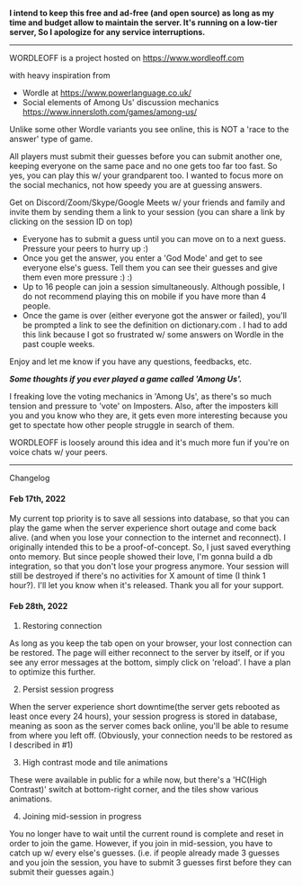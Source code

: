 **I intend to keep this free and ad-free (and open source) as long as my time and budget allow to maintain the server. It's running on a low-tier server, So I apologize for any service interruptions.**
***

WORDLEOFF is a project hosted on
https://www.wordleoff.com

with heavy inspiration from
- Wordle at https://www.powerlanguage.co.uk/
- Social elements of Among Us' discussion mechanics  https://www.innersloth.com/games/among-us/

Unlike some other Wordle variants you see online, this is NOT a 'race to the answer' type of game.

All players must submit their guesses before you can submit another one, keeping everyone on the same pace and no one gets too far too fast. So yes, you can play this w/ your grandparent too. I wanted to focus more on the social mechanics, not how speedy you are at guessing answers.

Get on Discord/Zoom/Skype/Google Meets w/ your friends and family and invite them by sending them a link to your session (you can share a link by clicking on the session ID on top)
- Everyone has to submit a guess until you can move on to a next guess. Pressure your peers to hurry up :)
- Once you get the answer, you enter a 'God Mode' and get to see everyone else's guess. Tell them you can see their guesses and give them even more pressure :) :)
- Up to 16 people can join a session simultaneously. Although possible, I do not recommend playing this on mobile if you have more than 4 people.
- Once the game is over (either everyone got the answer or failed), you'll be prompted a link to see the definition on dictionary.com . I had to add this link because I got so frustrated w/ some answers on Wordle in the past couple weeks.

Enjoy and let me know if you have any questions, feedbacks, etc.

***Some thoughts if you ever played a game called 'Among Us'.***

I freaking love the voting mechanics in 'Among Us', as there's so much tension and pressure to 'vote' on Imposters. Also, after the imposters kill you and you know who they are, it gets even more interesting because you get to spectate how other people struggle in search of them.

WORDLEOFF is loosely around this idea and it's much more fun if you're on voice chats w/ your peers.


***
Changelog

#### Feb 17th, 2022
My current top priority is to save all sessions into database, so that you can play the game when the server experience short outage and come back alive. (and when you lose your connection to the internet and reconnect). I originally intended this to be a proof-of-concept. So, I just saved everything onto memory. But since people showed their love, I'm gonna build a db integration, so that you don't lose your progress anymore. Your session will still be destroyed if there's no activities for X amount of time (I think 1 hour?). I'll let you know when it's released. Thank you all for your support.

#### Feb 28th, 2022
1. Restoring connection

As long as you keep the tab open on your browser, your lost connection can be restored. The page will either reconnect to the server by itself, or if you see any error messages at the bottom, simply click on 'reload'. I have a plan to optimize this further.

2. Persist session progress

When the server experience short downtime(the server gets rebooted as least once every 24 hours), your session progress is stored in database, meaning as soon as the server comes back online, you'll be able to resume from where you left off. (Obviously, your connection needs to be restored as I described in #1)

3. High contrast mode and tile animations

These were available in public for a while now, but there's a 'HC(High Contrast)' switch at bottom-right corner, and the tiles show various animations.

4. Joining mid-session in progress

You no longer have to wait until the current round is complete and reset in order to join the game. However, if you join in mid-session, you have to catch up w/ every else's guesses. (i.e. if people already made 3 guesses and you join the session, you have to submit 3 guesses first before they can submit their guesses again.)
